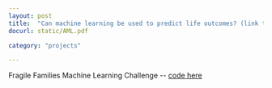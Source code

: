```yaml
---
layout: post
title:  "Can machine learning be used to predict life outcomes? (link to PDF)"
docurl: static/AML.pdf

category: "projects"

---
```

Fragile Families Machine Learning Challenge --
<a href="https://www.WordPress.com" target="_blank">code here</a>

